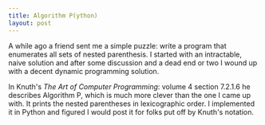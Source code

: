 ```yaml
---
title: Algorithm P(ython)
layout: post
---
```


A while ago a friend sent me a simple puzzle: write a program that enumerates all sets of nested parenthesis. I started with an intractable, naive solution and after some discussion and a dead end or two I wound up with a decent dynamic programming solution.

In Knuth's *The Art of Computer Programming*: volume 4 section 7.2.1.6 he describes Algorithm P, which is much more clever than the one I came up with. It prints the nested parentheses in lexicographic order. I implemented it in Python and figured I would post it for folks put off by Knuth's notation.

<script src="https://gist.github.com/706687.js"> </script>
